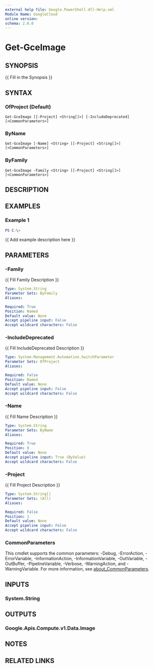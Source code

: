```yaml
---
external help file: Google.PowerShell.dll-Help.xml
Module Name: GoogleCloud
online version:
schema: 2.0.0
---
```


# Get-GceImage

## SYNOPSIS
{{ Fill in the Synopsis }}

## SYNTAX

### OfProject (Default)
```
Get-GceImage [[-Project] <String[]>] [-IncludeDeprecated] [<CommonParameters>]
```

### ByName
```
Get-GceImage [-Name] <String> [[-Project] <String[]>] [<CommonParameters>]
```

### ByFamily
```
Get-GceImage -Family <String> [[-Project] <String[]>] [<CommonParameters>]
```

## DESCRIPTION


## EXAMPLES

### Example 1
```powershell
PS C:\> 
```

{{ Add example description here }}

## PARAMETERS

### -Family
{{ Fill Family Description }}

```yaml
Type: System.String
Parameter Sets: ByFamily
Aliases:

Required: True
Position: Named
Default value: None
Accept pipeline input: False
Accept wildcard characters: False
```

### -IncludeDeprecated
{{ Fill IncludeDeprecated Description }}

```yaml
Type: System.Management.Automation.SwitchParameter
Parameter Sets: OfProject
Aliases:

Required: False
Position: Named
Default value: None
Accept pipeline input: False
Accept wildcard characters: False
```

### -Name
{{ Fill Name Description }}

```yaml
Type: System.String
Parameter Sets: ByName
Aliases:

Required: True
Position: 0
Default value: None
Accept pipeline input: True (ByValue)
Accept wildcard characters: False
```

### -Project
{{ Fill Project Description }}

```yaml
Type: System.String[]
Parameter Sets: (All)
Aliases:

Required: False
Position: 1
Default value: None
Accept pipeline input: False
Accept wildcard characters: False
```

### CommonParameters
This cmdlet supports the common parameters: -Debug, -ErrorAction, -ErrorVariable, -InformationAction, -InformationVariable, -OutVariable, -OutBuffer, -PipelineVariable, -Verbose, -WarningAction, and -WarningVariable. For more information, see [about_CommonParameters](http://go.microsoft.com/fwlink/?LinkID=113216).

## INPUTS

### System.String

## OUTPUTS

### Google.Apis.Compute.v1.Data.Image

## NOTES

## RELATED LINKS
